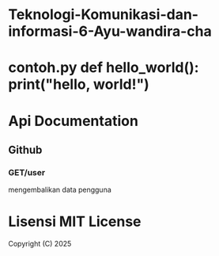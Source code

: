 # Teknologi-Komunikasi-dan-informasi-6-Ayu-wandira-cha
# contoh.py def hello_world(): print("hello, world!")
# Api Documentation
## Github
### GET/user
mengembalikan data pengguna 
# Lisensi MIT License
Copyright (C) 2025 
